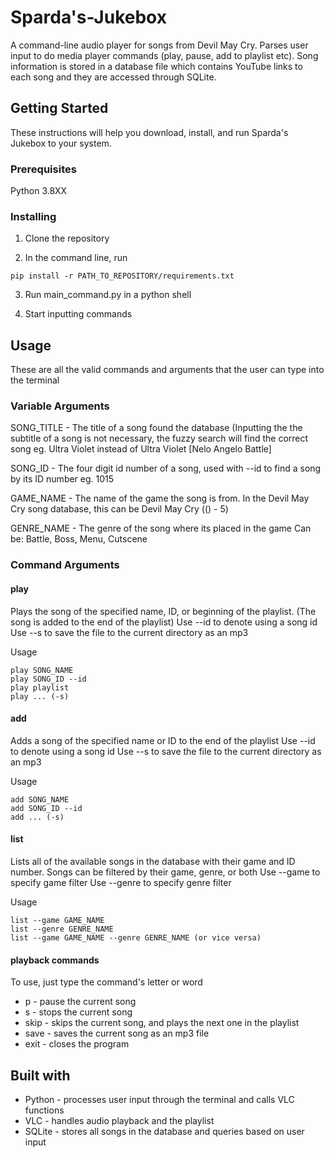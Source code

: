 # Sparda's-Jukebox

A command-line audio player for songs from Devil May Cry. Parses user input to do media player commands (play, pause, add to playlist etc). Song information is stored in a database file which contains YouTube links to each song and they are accessed through SQLite. 

## Getting Started

These instructions will help you download, install, and run Sparda's Jukebox to your system.

### Prerequisites

Python 3.8XX

### Installing

1. Clone the repository

2. In the command line, run 
```
pip install -r PATH_TO_REPOSITORY/requirements.txt
```
3. Run main_command.py in a python shell

4. Start inputting commands

## Usage

These are all the valid commands and arguments that the user can type into the terminal

### Variable Arguments

SONG_TITLE - The title of a song found the database
(Inputting the the subtitle of a song is not necessary, the fuzzy search will find the correct song 
eg. Ultra Violet instead of Ultra Violet [Nelo Angelo Battle]

SONG_ID - The four digit id number of a song, used with --id to find a song by its ID number eg. 1015

GAME_NAME - The name of the game the song is from. In the Devil May Cry song database, this can be Devil May Cry (() - 5)

GENRE_NAME - The genre of the song where its placed in the game
Can be: Battle, Boss, Menu, Cutscene

### Command Arguments

#### play

Plays the song of the specified name, ID, or beginning of the playlist. (The song is added to the end of the playlist)
Use --id to denote using a song id
Use --s to save the file to the current directory as an mp3

Usage 
```
play SONG_NAME
play SONG_ID --id
play playlist
play ... (-s)
```

#### add 

Adds a song of the specified name or ID to the end of the playlist
Use --id to denote using a song id
Use --s to save the file to the current directory as an mp3

Usage

```
add SONG_NAME
add SONG_ID --id
add ... (-s)
```

#### list

Lists all of the available songs in the database with their game and ID number. Songs can be filtered by their game, genre, or both
Use --game to specify game filter
Use --genre to specify genre filter

Usage

```
list --game GAME_NAME
list --genre GENRE_NAME
list --game GAME_NAME --genre GENRE_NAME (or vice versa)
```

#### playback commands

To use, just type the command's letter or word

* p - pause the current song
* s - stops the current song 
* skip - skips the current song, and plays the next one in the playlist
* save - saves the current song as an mp3 file
* exit - closes the program

## Built with 

* Python - processes user input through the terminal and calls VLC functions 
* VLC - handles audio playback and the playlist
* SQLite - stores all songs in the database and queries based on user input
